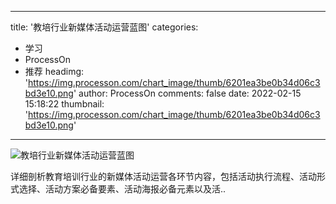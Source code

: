 
---
title: '教培行业新媒体活动运营蓝图'
categories: 
 - 学习
 - ProcessOn
 - 推荐
headimg: 'https://img.processon.com/chart_image/thumb/6201ea3be0b34d06c3bd3e10.png'
author: ProcessOn
comments: false
date: 2022-02-15 15:18:22
thumbnail: 'https://img.processon.com/chart_image/thumb/6201ea3be0b34d06c3bd3e10.png'
---

<div>   
<img class="thumb" alt="教培行业新媒体活动运营蓝图" src="https://img.processon.com/chart_image/thumb/6201ea3be0b34d06c3bd3e10.png" referrerpolicy="no-referrer">
<p>详细剖析教育培训行业的新媒体活动运营各环节内容，包括活动执行流程、活动形式选择、活动方案必备要素、活动海报必备元素以及活..</p>  
</div>
            
